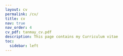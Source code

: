 ```yaml
---
layout: cv
permalink: /cv/
title: cv
nav: true
nav_order: 4
cv_pdf: tanmay_cv.pdf
description: This page contains my Curriculum vitae
toc:
  sidebar: left
---
```

